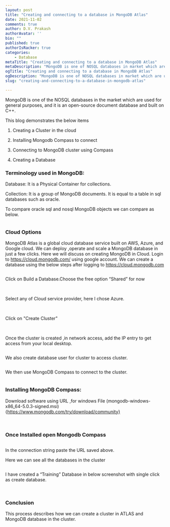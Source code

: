 ```yaml
---
layout: post
title: "Creating and connecting to a database in MongoDB Atlas"
date: 2021-11-02
comments: true
author: D.V. Prakash
authorAvatar: ''
bio: ""
published: true
authorIsRacker: true
categories:
    - Database
metaTitle: "Creating and connecting to a database in MongoDB Atlas"
metaDescription: "MongoDB is one of NOSQL databases in market which are used for general purpose, and it is open-source document database and build on C++."
ogTitle: "Creating and connecting to a database in MongoDB Atlas"
ogDescription: "MongoDB is one of NOSQL databases in market which are used for general purpose, and it is open-source document database and build on C++."
slug: "creating-and-connecting-to-a-database-in-mongodb-atlas"

---
```


MongoDB is one of the NOSQL databases in the market which are used for general purposes, and it is an open-source document database and built on C++.

<!--more-->
This blog demonstrates the below  items
1.	Creating a Cluster in the cloud

2.	Installing Mongodb Compass to connect

3.	Connecting to MongoDB cluster using Compass 

4.	Creating a Database

### Terminology used in MongoDB:

Database: It is a Physical Container  for collections.

Collection: It is a group of MongoDB documents. It is equal to a table in sql databases such as oracle.

To compare oracle sql and nosql MongoDB objects we can compare as below.

<img src=Picture-1.png title="" alt="">

### Cloud Options

MongoDB Atlas is a global cloud database service built on AWS, Azure, and Google cloud.
We can deploy ,operate and scale a MongoDB database in just a few clicks. 
Here  we will discuss on creating MongoDB  in Cloud.
Login to 
https://cloud.mongodb.com/  using google account.
We can create a database using the below steps after logging to https://cloud.mongodb.com

<img src=Picture2.png title="" alt="">

Click on Build a Database.Choose the free option “Shared” for now 

<img src=Picture3.png title="" alt="">

<img src=Picture4.png title="" alt="">

Select any of Cloud service provider, here I chose Azure.

<img src=Picture5.png title="" alt="">

<img src=Picture6.png title="" alt="">

Click on "Create Cluster"

<img src=Picture6-1.png title="" alt="">

<img src=Picture7.png title="" alt="">

Once the cluster is created ,in network access,  add the IP entry to get access from your local desktop.

<img src=Picture8.png title="" alt="">

We also create database user for cluster to access cluster.

<img src=Picture9.png title="" alt="">

We then use MongoDB Compass to connect to the cluster.

<img src=Picture10.png title="" alt="">




### Installing MongoDB Compass:

Download software using URL ,for windows File (mongodb-windows-x86_64-5.0.3-signed.msi)
{https://www.mongodb.com/try/download/community}

<img src=Picture11.png title="" alt="">

<img src=Picture12.png title="" alt="">


<img src=Picture13.png title="" alt="">


<img src=Picture14.png title="" alt="">

<img src=Picture15.png title="" alt="">

<img src=Picture16.png title="" alt="">

<img src=Picture17.png title="" alt="">


### Once Installed open Mongodb Compass


<img src=Picture18.png title="" alt="">


In the connection string paste the URL  saved above.

Here we can see all the databases in the cluster

<img src=Picture19.png title="" alt="">

I have created a “Training” Database in below screenshot with single click as create database.

<img src=Picture20.png title="" alt="">

<img src=Picture21.png title="" alt="">

### Conclusion

This process describes how we can create a cluster in ATLAS and MongoDB database in the cluster. 

